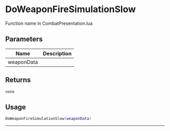 # DoWeaponFireSimulationSlow

Function name in CombatPresentation.lua

## Parameters

| Name       | Description |
| ---------- | ----------- |
| weaponData |             |

## Returns

`none`

## Usage

```lua
DoWeaponFireSimulationSlow(weaponData)
```

---
